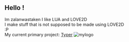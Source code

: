 ## Hello !
Im zalanwastaken I like LUA and LOVE2D<br>
I make stuff that is not supposed to be made using LOVE2D<br>
:P<br>
My current primary project:
<a href=https://github.com/zalanwastaken/typer>Typer</a>
![mylogo](https://i.postimg.cc/L8WYnfsY/name.png)

